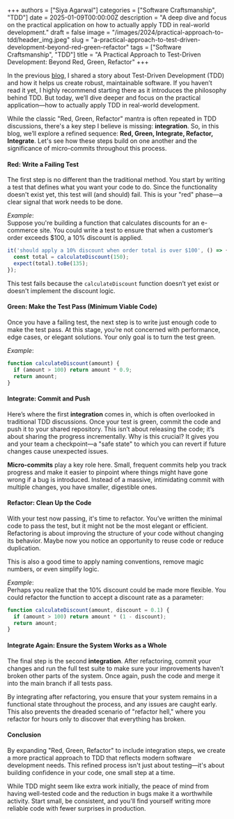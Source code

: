 +++
authors = ["Siya Agarwal"]
categories = ["Software Craftsmanship", "TDD"]
date = 2025-01-09T00:00:00Z
description = "A deep dive and focus on the practical application on how to actually apply TDD in real-world development."
draft = false
image = "/images/2024/practical-approach-to-tdd/header_img.jpeg"
slug = "a-practical-approach-to-test-driven-development-beyond-red-green-refactor"
tags = ["Software Craftsmanship", "TDD"]
title = "A Practical Approach to Test-Driven Development: Beyond Red, Green, Refactor"
+++

In the previous [blog](https://blog.incubyte.co/blog/mastering-code-through-katas/), I shared a story about Test-Driven Development (TDD) and how it helps us create robust, maintainable software. If you haven’t read it yet, I highly recommend starting there as it introduces the philosophy behind TDD. But today, we’ll dive deeper and focus on the practical application—how to actually apply TDD in real-world development.
 
While the classic "Red, Green, Refactor" mantra is often repeated in TDD discussions, there's a key step I believe is missing: **integration**. So, in this blog, we’ll explore a refined sequence: **Red, Green, Integrate, Refactor, Integrate**. Let's see how these steps build on one another and the significance of micro-commits throughout this process.
 
#### Red: Write a Failing Test
The first step is no different than the traditional method. You start by writing a test that defines what you want your code to do. Since the functionality doesn't exist yet, this test will (and should) fail. This is your "red" phase—a clear signal that work needs to be done.
 
*Example*:  
Suppose you're building a function that calculates discounts for an e-commerce site. You could write a test to ensure that when a customer’s order exceeds $100, a 10% discount is applied.
 
```javascript
it('should apply a 10% discount when order total is over $100', () => {
  const total = calculateDiscount(150);
  expect(total).toBe(135);
});
```
 
This test fails because the `calculateDiscount` function doesn’t yet exist or doesn't implement the discount logic.
 
#### Green: Make the Test Pass (Minimum Viable Code)
Once you have a failing test, the next step is to write just enough code to make the test pass. At this stage, you’re not concerned with performance, edge cases, or elegant solutions. Your only goal is to turn the test green.
 
*Example*:  
```javascript
function calculateDiscount(amount) {
  if (amount > 100) return amount * 0.9;
  return amount;
}
```
 
#### Integrate: Commit and Push
Here’s where the first **integration** comes in, which is often overlooked in traditional TDD discussions. Once your test is green, commit the code and push it to your shared repository. This isn’t about releasing the code; it’s about sharing the progress incrementally. Why is this crucial? It gives you and your team a checkpoint—a "safe state" to which you can revert if future changes cause unexpected issues.
 
**Micro-commits** play a key role here. Small, frequent commits help you track progress and make it easier to pinpoint where things might have gone wrong if a bug is introduced. Instead of a massive, intimidating commit with multiple changes, you have smaller, digestible ones.
 
#### Refactor: Clean Up the Code
With your test now passing, it's time to refactor. You’ve written the minimal code to pass the test, but it might not be the most elegant or efficient. Refactoring is about improving the structure of your code without changing its behavior. Maybe now you notice an opportunity to reuse code or reduce duplication.
 
This is also a good time to apply naming conventions, remove magic numbers, or even simplify logic.
 
*Example*:  
Perhaps you realize that the 10% discount could be made more flexible. You could refactor the function to accept a discount rate as a parameter:
 
```javascript
function calculateDiscount(amount, discount = 0.1) {
  if (amount > 100) return amount * (1 - discount);
  return amount;
}
```
 
#### Integrate Again: Ensure the System Works as a Whole
The final step is the second **integration**. After refactoring, commit your changes and run the full test suite to make sure your improvements haven’t broken other parts of the system. Once again, push the code and merge it into the main branch if all tests pass.
 
By integrating after refactoring, you ensure that your system remains in a functional state throughout the process, and any issues are caught early. This also prevents the dreaded scenario of "refactor hell," where you refactor for hours only to discover that everything has broken.

#### Conclusion
By expanding "Red, Green, Refactor" to include integration steps, we create a more practical approach to TDD that reflects modern software development needs. This refined process isn't just about testing—it's about building confidence in your code, one small step at a time. 

While TDD might seem like extra work initially, the peace of mind from having well-tested code and the reduction in bugs make it a worthwhile activity. Start small, be consistent, and you'll find yourself writing more reliable code with fewer surprises in production.
